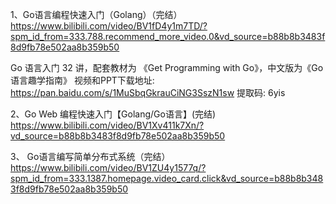 




1、Go语言编程快速入门（Golang）（完结）
https://www.bilibili.com/video/BV1fD4y1m7TD/?spm_id_from=333.788.recommend_more_video.0&vd_source=b88b8b3483f8d9fb78e502aa8b359b50


Go 语言入门 32 讲，配套教材为 《Get Programming with Go》，中文版为《Go 语言趣学指南》
视频和PPT下载地址: https://pan.baidu.com/s/1MuSbqGkrauCiNG3SszN1sw 提取码: 6yis



2、Go Web 编程快速入门【Golang/Go语言】(完结)
https://www.bilibili.com/video/BV1Xv411k7Xn/?vd_source=b88b8b3483f8d9fb78e502aa8b359b50


3、 Go语言编写简单分布式系统（完结）
https://www.bilibili.com/video/BV1ZU4y1577q/?spm_id_from=333.1387.homepage.video_card.click&vd_source=b88b8b3483f8d9fb78e502aa8b359b50